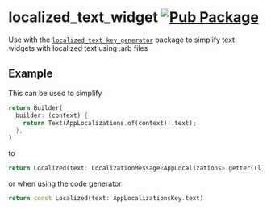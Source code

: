 # localized_text_widget [![Pub Package](https://img.shields.io/pub/v/localized_text_widget.svg)](https://pub.dev/packages/localized_text_widget)

Use with the [`localized_text_key_generator`](../generator) package to simplify text widgets with localized text using .arb files

## Example

This can be used to simplify
```dart
return Builder(
  builder: (context) {
    return Text(AppLocalizations.of(context)!.text);
  },
)
```
to
```dart
return Localized(text: LocalizationMessage<AppLocalizations>.getter((l) => l.text))
```
or when using the code generator
```dart
return const Localized(text: AppLocalizationsKey.text)
```